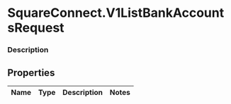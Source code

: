 # SquareConnect.V1ListBankAccountsRequest

### Description



## Properties
Name | Type | Description | Notes
------------ | ------------- | ------------- | -------------



